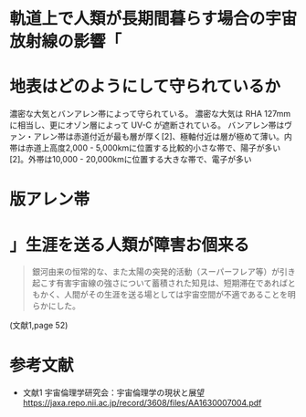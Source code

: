 # 軌道上で人類が長期間暮らす場合の宇宙放射線の影響「

# 地表はどのようにして守られているか

濃密な大気とバンアレン帯によって守られている。
濃密な大気は RHA 127mm に相当し、更にオゾン層によって UV-C が遮断されている。
バンアレン帯はヴァン・アレン帯は赤道付近が最も層が厚く[2]、極軸付近は層が極めて薄い。内帯は赤道上高度2,000 - 5,000kmに位置する比較的小さな帯で、陽子が多い[2]。外帯は10,000 - 20,000kmに位置する大きな帯で、電子が多い


# 版アレン帯
# 」生涯を送る人類が障害お個来る

> 銀河由来の恒常的な、また太陽の突発的活動（スーパーフレア等）が引き起こす有害宇宙線の強さについて蓄積された知見は、短期滞在であればともかく、人間がその生涯を送る場としては宇宙空間が不適であることを明らかにした。

(文献1,page 52)



# 参考文献

- 文献1 宇宙倫理学研究会：宇宙倫理学の現状と展望
https://jaxa.repo.nii.ac.jp/record/3608/files/AA1630007004.pdf
